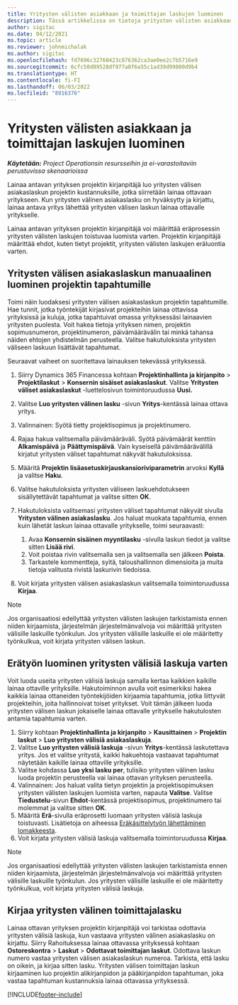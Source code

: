 ```yaml
---
title: Yritysten välisten asiakkaan ja toimittajan laskujen luominen
description: Tässä artikkelissa on tietoja yritysten välisten asiakkaan ja toimittajan laskujen luomisesta.
author: sigitac
ms.date: 04/12/2021
ms.topic: article
ms.reviewer: johnmichalak
ms.author: sigitac
ms.openlocfilehash: fd7696c32760423c876362ca3ae0ee2c7b5716e9
ms.sourcegitcommit: 6cfc50d89528df977a8f6a55c1ad39d99800d9b4
ms.translationtype: HT
ms.contentlocale: fi-FI
ms.lasthandoff: 06/03/2022
ms.locfileid: "8916376"
---
```

# <a name="create-intercompany-customer-and-vendor-invoices"></a>Yritysten välisten asiakkaan ja toimittajan laskujen luominen

_**Käytetään:** Project Operationsin resursseihin ja ei-varastoitaviin perustuvissa skenaarioissa_

Lainaa antavan yrityksen projektin kirjanpitäjä luo yritysten välisen asiakaslaskun projektin kustannuksille, jotka siirretään lainaa ottavaan yritykseen. Kun yritysten välinen asiakaslasku on hyväksytty ja kirjattu, lainaa antava yritys lähettää yritysten välisen laskun lainaa ottavalle yritykselle.

Lainaa antavan yrityksen projektin kirjanpitäjä voi määrittää eräprosessin yritysten välisten laskujen toistuvaa luomista varten. Projektin kirjanpitäjä määrittää ehdot, kuten tietyt projektit, yritysten välisten laskujen eräluontia varten.

## <a name="manually-create-an-intercompany-customer-invoice-for-project-transactions"></a>Yritysten välisen asiakaslaskun manuaalinen luominen projektin tapahtumille 

Toimi näin luodaksesi yritysten välisen asiakaslaskun projektin tapahtumille. Hae tunnit, jotka työntekijät kirjasivat projekteihin lainaa ottavissa yrityksissä ja kuluja, jotka tapahtuivat omassa yrityksessäsi lainaavien yritysten puolesta. Voit hakea tietoja yrityksen nimen, projektin sopimusnumeron, projektinumeron, päivämäärävälin tai minkä tahansa näiden ehtojen yhdistelmän perusteella. Valitse hakutuloksista yritysten väliseen laskuun lisättävät tapahtumat. 

Seuraavat vaiheet on suoritettava lainauksen tekevässä yrityksessä. 

1. Siirry Dynamics 365 Financessa kohtaan **Projektinhallinta ja kirjanpito** > **Projektilaskut** > **Konsernin sisäiset asiakaslaskut**. Valitse **Yritysten väliset asiakaslaskut** -luettelosivun toimintoruudussa **Uusi.**
2. Valitse **Luo yritysten välinen lasku** -sivun **Yritys**-kentässä lainaa ottava yritys.
3. Valinnainen: Syötä tietty projektisopimus ja projektinumero.
4. Rajaa hakua valitsemalla päivämääräväli. Syötä päivämäärät kenttiin **Alkamispäivä** ja **Päättymispäivä**. Vain kyseisellä päivämäärävälillä kirjatut yritysten väliset tapahtumat näkyvät hakutuloksissa.
5. Määritä **Projektin lisäasetuskirjauskansioriviparametrin** arvoksi **Kyllä** ja valitse **Haku**.
6. Valitse hakutuloksista yritysten väliseen laskuehdotukseen sisällytettävät tapahtumat ja valitse sitten **OK**.
7. Hakutuloksista valitsemasi yritysten väliset tapahtumat näkyvät sivulla **Yritysten välinen asiakaslasku**. Jos haluat muokata tapahtumia, ennen kuin lähetät laskun lainaa ottavalle yritykselle, toimi seuraavasti:
  
    1. Avaa **Konsernin sisäinen myyntilasku** -sivulla laskun tiedot ja valitse sitten **Lisää rivi**.
    2. Voit poistaa rivin valitsemalla sen ja valitsemalla sen jälkeen **Poista**.
    3. Tarkastele kommentteja, syitä, taloushallinnon dimensioita ja muita tietoja valitusta rivistä laskurivin tiedoissa.
    
8. Voit kirjata yritysten välisen asiakaslaskun valitsemalla toimintoruudussa **Kirjaa**.

> [!NOTE]
> Jos organisaatiosi edellyttää yritysten välisten laskujen tarkistamista ennen niiden kirjaamista, järjestelmän järjestelmänvalvoja voi määrittää yritysten välisille laskuille työnkulun. Jos yritysten välisille laskuille ei ole määritetty työnkulkua, voit kirjata yritysten välisen laskun.

## <a name="create-a-batch-job-for-intercompany-invoices"></a>Erätyön luominen yritysten välisiä laskuja varten

Voit luoda useita yritysten välisiä laskuja samalla kertaa kaikkien kaikille lainaa ottaville yrityksille. Hakutoiminnon avulla voit esimerkiksi hakea kaikkia lainaa ottaneiden työntekijöiden kirjaamia tapahtumia, jotka liittyvät projekteihin, joita hallinnoivat toiset yritykset. Voit tämän jälkeen luoda yritysten välisen laskun jokaiselle lainaa ottavalle yritykselle hakutulosten antamia tapahtumia varten.

1. Siirry kohtaan **Projektinhallinta ja kirjanpito** > **Kausittainen** > **Projektin laskut** > **Luo yritysten välisiä asiakaslaskuja**.
2. Valitse **Luo yritysten välisiä laskuja** -sivun **Yritys**-kentässä laskutettava yritys. Jos et valitse yritystä, kaikki hakuehtoja vastaavat tapahtumat näytetään kaikille lainaa ottaville yrityksille.
3. Valitse kohdassa **Luo yksi lasku per**, tulisiko yritysten välinen lasku luoda projektin perusteella vai lainaa ottavan yrityksen perusteella.
4. Valinnainen: Jos haluat valita tietyn projektin ja projektisopimuksen yritysten välisten laskujen luomista varten, napauta **Valitse**. Valitse **Tiedustelu**-sivun **Ehdot**-kentässä projektisopimus, projektinumero tai molemmat ja valitse sitten **OK**.
5. Määritä **Erä**-sivulla eräprosetti luomaan yritysten välisiä laskuja toistuvasti. Lisätietoja on aiheessa [Eräkäsittelytyön lähettäminen lomakkeesta](/dynamicsax-2012/appuser-itpro/submit-a-batch-processing-job-from-a-form).
6. Voit kirjata yritysten välisiä laskuja valitsemalla toimintoruudussa **Kirjaa**.

> [!NOTE]
> Jos organisaatiosi edellyttää yritysten välisten laskujen tarkistamista ennen niiden kirjaamista, järjestelmän järjestelmänvalvoja voi määrittää yritysten välisille laskuille työnkulun. Jos yritysten välisille laskuille ei ole määritetty työnkulkua, voit kirjata yritysten välisiä laskuja.

## <a name="post-the-intercompany-vendor-invoice"></a>Kirjaa yritysten välinen toimittajalasku

Lainaa ottavan yrityksen projektin kirjanpitäjä voi tarkistaa odottavia yritysten välisiä laskuja, kun vastaava yritysten välinen asiakaslasku on kirjattu. Siirry Rahoituksessa lainaa ottavassa yrityksessä kohtaan **Ostoreskontra** > **Laskut** > **Odottavat toimittajan laskut**. Odottava laskun numero vastaa yritysten välisen asiakaslaskun numeroa. Tarkista, että lasku on oikein, ja kirjaa sitten lasku. Yritysten välisen toimittajan laskun kirjaaminen luo projektin alikirjanpidon ja pääkirjanpidon tapahtuman, joka vastaa tapahtuman kustannuksia lainaa ottavassa yrityksessä.


[!INCLUDE[footer-include](../includes/footer-banner.md)]
